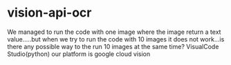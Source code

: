 # vision-api-ocr
We managed to run the code with one image where the image return a text value.....but when we try to run the code with 10 images it does not work...is there any possible way to the run 10 images at the same time? VisualCode Studio(python) our platform is google cloud vision


